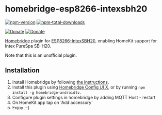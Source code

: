 # homebridge-esp8266-intexsbh20

[![npm-version](https://badgen.net/npm/v/homebridge-androidtv)](https://www.npmjs.com/package/homebridge-esp8266-intexsbh20)
[![npm-total-downloads](https://badgen.net/npm/dt/homebridge-androidtv)](https://www.npmjs.com/package/homebridge-esp8266-intexsbh20)

[![Donate](https://badgen.net/badge/paypal/donate?icon=https://simpleicons.now.sh/paypal/fff)](https://www.paypal.com/donate/?hosted_button_id=B8NGNPFGK69BY)
[![Donate](https://badgen.net/badge/buymeacoffee/donate?icon=https://simpleicons.now.sh/buymeacoffee/fff)](https://www.buymeacoffee.com/louis49github)

[Homebridge](https://homebridge.io) plugin for [ESP8266-IntexSBH20](https://github.com/jnsbyr/esp8266-intexsbh20),
enabling HomeKit support for Intex PureSpa SB-H20.

Note that this is an unofficial plugin.

## Installation
1. Install Homebridge by following
   [the instructions](https://github.com/homebridge/homebridge/wiki).
2. Install this plugin using [Homebridge Config UI X](https://github.com/oznu/homebridge-config-ui-x), or by running `npm install -g homebridge-androidtv`.
3. Configure plugin settings in homebridge by adding MQTT Host - restart
4. On HomeKit app tap on 'Add accessory'
5. Enjoy ;-) 
